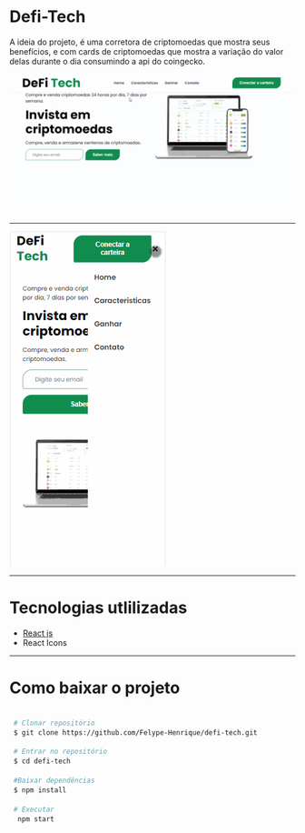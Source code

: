 #  Defi-Tech

A ideia do projeto, é uma corretora de criptomoedas que mostra seus benefícios, e com cards de criptomoedas que mostra a variação do valor delas durante o dia consumindo a api do coingecko.

![Defi-Tech](https://github.com/Felype-Henrique/defi-tech/blob/main/public/readme%20img/defi-tech.gif)

---

![Defi-Tech-mobile](https://github.com/Felype-Henrique/defi-tech/blob/main/public/readme%20img/defi-tech-mobile.gif)

---
# Tecnologias utlilizadas

  - [React js](https://pt-br.reactjs.org/)
  - React Icons
---
# Como baixar o projeto 

```bash
 
 # Clonar repositório
 $ git clone https://github.com/Felype-Henrique/defi-tech.git

 # Entrar no repositório
 $ cd defi-tech

 #Baixar dependências
 $ npm install

 # Executar
  npm start
```


